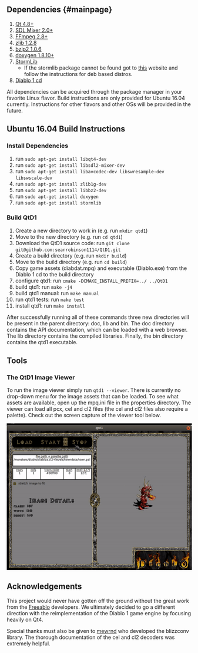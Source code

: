 ## Dependencies {#mainpage}
1. [Qt 4.8+](http://doc.qt.io/qt-4.8/)
2. [SDL Mixer 2.0+](https://www.libsdl.org/projects/SDL_mixer/)
3. [FFmpeg 2.8+](https://ffmpeg.org/download.html)
4. [zlib 1.2.8](https://www.zlib.net/)
5. [bzip2 1.0.6](http://www.bzip.org/downloads.html)
6. [doxygen 1.8.10+](http://www.stack.nl/~dimitri/doxygen/)
7. [StormLib](http://www.zezula.net/en/mpq/stormlib.html)
    - If the stormlib package cannot be found got to [this](http://xpam.pl/blog/?p=117) website and follow the instructions for deb based distros.
8. [Diablo 1 cd](https://www.amazon.com/s/ref=nb_sb_noss_2?url=search-alias%3Daps&field-keywords=diablo+1)

All dependencies can be acquired through the package manager in your favorite
Linux flavor. Build instructions are only provided for Ubuntu 16.04 currently.
Instructions for other flavors and other OSs will be provided in the future.

## Ubuntu 16.04 Build Instructions

### Install Dependencies
1. run `sudo apt-get install libqt4-dev`
2. run `sudo apt-get install libsdl2-mixer-dev`
3. run `sudo apt-get install libavcodec-dev libswresample-dev libswscale-dev`
4. run `sudo apt-get install zlib1g-dev`
5. run `sudo apt-get install libbz2-dev`
6. run `sudo apt-get install doxygen`
7. run `sudo apt-get install stormlib`

### Build QtD1
1. Create a new directory to work in (e.g. run `mkdir qtd1`)
2. Move to the new directory (e.g. run `cd qtd1`)
3. Download the QtD1 source code: run `git clone git@github.com:seanrobinson1114/QtD1.git`
4. Create a build directory (e.g. run `mkdir build`)
5. Move to the build directory (e.g. run `cd build`)
6. Copy game assets (diabdat.mpq) and executable (Diablo.exe) from the Diablo 1
   cd to the build directory
7. configure qtd1: run `cmake -DCMAKE_INSTALL_PREFIX=../ ../QtD1`
8. build qtd1: run `make -j4`
9. build qtd1 manual: run `make manual`
10. run qtd1 tests: run `make test`
11. install qtd1: run `make install`

After successfully running all of these commands three new directories will be
present in the parent directory: doc, lib and bin. The doc directory contains
the API documentation, which can be loaded with a web browser. The lib
directory contains the compiled libraries. Finally, the bin directory contains
the qtd1 executable.

## Tools

### The QtD1 Image Viewer
To run the image viewer simply run `qtd1 --viewer`. There is currently
no drop-down menu for the image assets that can be loaded. To see what assets
are available, open up the mpq.ini file in the properties directory. The viewer
can load all pcx, cel and cl2 files (the cel and cl2 files also require a
palette). Check out the screen capture of the viewer tool below.

![QtD1 Image Viewer (qtd1 --viewer)](doc/images/image_viewer.gif)

## Acknowledgements
This project would never have gotten off the ground without the great work from the [Freeablo](https://github.com/wheybags/freeablo) developers. We ultimately decided to go a different direction with the reimplementation of the Diablo 1 game engine by focusing heavily on Qt4.  

Special thanks must also be given to [mewrnd](https://github.com/mewrnd) who developed the blizzconv library. The thorough documentation of the cel and cl2 decoders was extremely helpful. 
